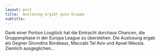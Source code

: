 ```yaml
---
layout: post
title:  Auslosung ergibt gute Gruppe
subtitle:  
---
```


Dank einer Portion Losglück hat die Eintracht durchaus Chancen, die Gruppenphase in der Europa League zu überstehen. Die Auslosung ergab als Gegner Girondins Bordeaux, Maccabi Tel Aviv und Apoel Nikosia. Ziemlich ausgeglichen...


